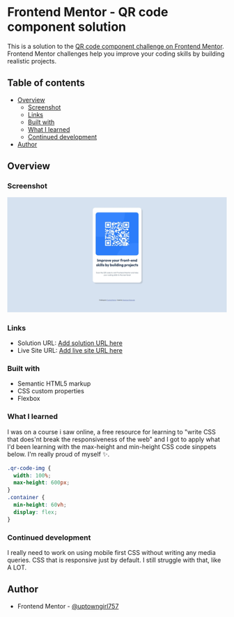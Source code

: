 # Frontend Mentor - QR code component solution

This is a solution to the [QR code component challenge on Frontend Mentor](https://www.frontendmentor.io/challenges/qr-code-component-iux_sIO_H). Frontend Mentor challenges help you improve your coding skills by building realistic projects.

## Table of contents

- [Overview](#overview)
  - [Screenshot](#screenshot)
  - [Links](#links)
  - [Built with](#built-with)
  - [What I learned](#what-i-learned)
  - [Continued development](#continued-development)
- [Author](#author)

## Overview

### Screenshot

![A Screenshot of my page](./images/screenshot.jpeg)

### Links

- Solution URL: [Add solution URL here](https://your-solution-url.com)
- Live Site URL: [Add live site URL here](https://your-live-site-url.com)

### Built with

- Semantic HTML5 markup
- CSS custom properties
- Flexbox

### What I learned

I was on a course i saw online, a free resource for learning to "write CSS that does'nt break the responsiveness of the web" and I got to apply what I'd been learning with the max-height and min-height CSS code sinppets below. I'm really proud of myself ✨.

```css
.qr-code-img {
  width: 100%;
  max-height: 600px;
}
.container {
  min-height: 60vh;
  display: flex;
}
```

### Continued development

I really need to work on using mobile first CSS without writing any media queries. CSS that is responsive just by default. I still struggle with that, like A LOT.

## Author

- Frontend Mentor - [@uptowngirl757](https://www.frontendmentor.io/profile/uptowngirl757)
